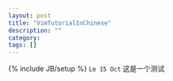 ```yaml
---
layout: post
title: "VimTutorialInChinese"
description: ""
category: 
tags: []
---
```

{% include JB/setup %}
`Le 15 Oct`
这是一个测试
